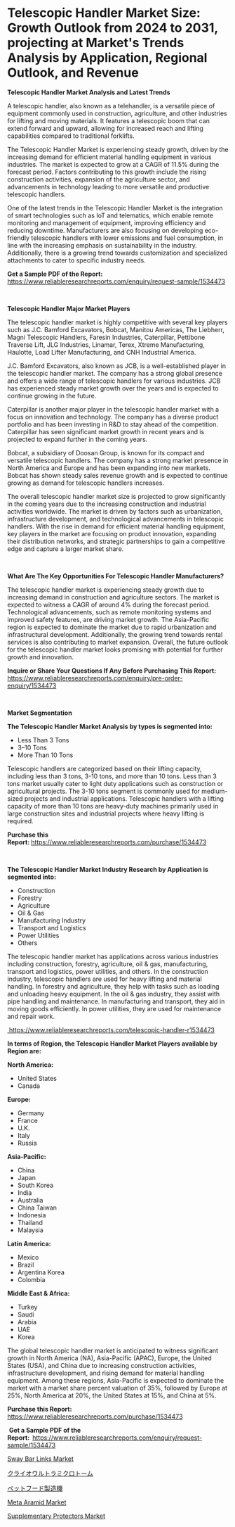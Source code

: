<p><h1>Telescopic Handler Market Size: Growth Outlook from 2024 to 2031, projecting at Market's Trends Analysis by Application, Regional Outlook, and Revenue</h1></p><p><strong>Telescopic Handler Market Analysis and Latest Trends</strong></p>
<p><p>A telescopic handler, also known as a telehandler, is a versatile piece of equipment commonly used in construction, agriculture, and other industries for lifting and moving materials. It features a telescopic boom that can extend forward and upward, allowing for increased reach and lifting capabilities compared to traditional forklifts.</p><p>The Telescopic Handler Market is experiencing steady growth, driven by the increasing demand for efficient material handling equipment in various industries. The market is expected to grow at a CAGR of 11.5% during the forecast period. Factors contributing to this growth include the rising construction activities, expansion of the agriculture sector, and advancements in technology leading to more versatile and productive telescopic handlers.</p><p>One of the latest trends in the Telescopic Handler Market is the integration of smart technologies such as IoT and telematics, which enable remote monitoring and management of equipment, improving efficiency and reducing downtime. Manufacturers are also focusing on developing eco-friendly telescopic handlers with lower emissions and fuel consumption, in line with the increasing emphasis on sustainability in the industry. Additionally, there is a growing trend towards customization and specialized attachments to cater to specific industry needs.</p></p>
<p><strong>Get a Sample PDF of the Report:&nbsp;</strong> <a href="https://www.reliableresearchreports.com/enquiry/request-sample/1534473">https://www.reliableresearchreports.com/enquiry/request-sample/1534473</a></p>
<p>&nbsp;</p>
<p><strong>Telescopic Handler Major Market Players</strong></p>
<p><p>The telescopic handler market is highly competitive with several key players such as J.C. Bamford Excavators, Bobcat, Manitou Americas, The Liebherr, Magni Telescopic Handlers, Faresin Industries, Caterpillar, Pettibone Traverse Lift, JLG Industries, Linamar, Terex, Xtreme Manufacturing, Haulotte, Load Lifter Manufacturing, and CNH Industrial America.</p><p>J.C. Bamford Excavators, also known as JCB, is a well-established player in the telescopic handler market. The company has a strong global presence and offers a wide range of telescopic handlers for various industries. JCB has experienced steady market growth over the years and is expected to continue growing in the future.</p><p>Caterpillar is another major player in the telescopic handler market with a focus on innovation and technology. The company has a diverse product portfolio and has been investing in R&D to stay ahead of the competition. Caterpillar has seen significant market growth in recent years and is projected to expand further in the coming years.</p><p>Bobcat, a subsidiary of Doosan Group, is known for its compact and versatile telescopic handlers. The company has a strong market presence in North America and Europe and has been expanding into new markets. Bobcat has shown steady sales revenue growth and is expected to continue growing as demand for telescopic handlers increases.</p><p>The overall telescopic handler market size is projected to grow significantly in the coming years due to the increasing construction and industrial activities worldwide. The market is driven by factors such as urbanization, infrastructure development, and technological advancements in telescopic handlers. With the rise in demand for efficient material handling equipment, key players in the market are focusing on product innovation, expanding their distribution networks, and strategic partnerships to gain a competitive edge and capture a larger market share.</p></p>
<p>&nbsp;</p>
<p><strong>What Are The Key Opportunities For Telescopic Handler Manufacturers?</strong></p>
<p><p>The telescopic handler market is experiencing steady growth due to increasing demand in construction and agriculture sectors. The market is expected to witness a CAGR of around 4% during the forecast period. Technological advancements, such as remote monitoring systems and improved safety features, are driving market growth. The Asia-Pacific region is expected to dominate the market due to rapid urbanization and infrastructural development. Additionally, the growing trend towards rental services is also contributing to market expansion. Overall, the future outlook for the telescopic handler market looks promising with potential for further growth and innovation.</p></p>
<p><strong>Inquire or Share Your Questions If Any Before Purchasing This Report:</strong> <a href="https://www.reliableresearchreports.com/enquiry/pre-order-enquiry/1534473">https://www.reliableresearchreports.com/enquiry/pre-order-enquiry/1534473</a></p>
<p>&nbsp;</p>
<p><strong>Market Segmentation</strong></p>
<p><strong>The Telescopic Handler Market Analysis by types is segmented into:</strong></p>
<p><ul><li>Less Than 3 Tons</li><li>3–10 Tons</li><li>More Than 10 Tons</li></ul></p>
<p><p>Telescopic handlers are categorized based on their lifting capacity, including less than 3 tons, 3-10 tons, and more than 10 tons. Less than 3 tons market usually cater to light duty applications such as construction or agricultural projects. The 3-10 tons segment is commonly used for medium-sized projects and industrial applications. Telescopic handlers with a lifting capacity of more than 10 tons are heavy-duty machines primarily used in large construction sites and industrial projects where heavy lifting is required.</p></p>
<p><strong>Purchase this Report:&nbsp;</strong><a href="https://www.reliableresearchreports.com/purchase/1534473">https://www.reliableresearchreports.com/purchase/1534473</a></p>
<p>&nbsp;</p>
<p><strong>The Telescopic Handler Market Industry Research by Application is segmented into:</strong></p>
<p><ul><li>Construction</li><li>Forestry</li><li>Agriculture</li><li>Oil & Gas</li><li>Manufacturing Industry</li><li>Transport and Logistics</li><li>Power Utilities</li><li>Others</li></ul></p>
<p><p>The telescopic handler market has applications across various industries including construction, forestry, agriculture, oil & gas, manufacturing, transport and logistics, power utilities, and others. In the construction industry, telescopic handlers are used for heavy lifting and material handling. In forestry and agriculture, they help with tasks such as loading and unloading heavy equipment. In the oil & gas industry, they assist with pipe handling and maintenance. In manufacturing and transport, they aid in moving goods efficiently. In power utilities, they are used for maintenance and repair work.</p></p>
<p><a href="https://www.reliableresearchreports.com/telescopic-handler-r1534473">&nbsp;https://www.reliableresearchreports.com/telescopic-handler-r1534473</a></p>
<p><strong>In terms of Region, the Telescopic Handler Market Players available by Region are:</strong></p>
<p>
    <p> <strong> North America: </strong>
        <ul>
            <li>United States</li>
            <li>Canada</li>
        </ul>
        </p> 
    <p> <strong> Europe: </strong>
        <ul>
            <li>Germany</li>
            <li>France</li>
            <li>U.K.</li>
            <li>Italy</li>
            <li>Russia</li>
        </ul>
        </p> 
    <p> <strong> Asia-Pacific: </strong>
        <ul>
            <li>China</li>
            <li>Japan</li>
            <li>South Korea</li>
            <li>India</li>
            <li>Australia</li>
            <li>China Taiwan</li>
            <li>Indonesia</li>
            <li>Thailand</li>
            <li>Malaysia</li>
        </ul>
        </p> 
    <p> <strong> Latin America: </strong>
        <ul>
            <li>Mexico</li>
            <li>Brazil</li>
            <li>Argentina Korea</li>
            <li>Colombia</li>
        </ul>
        </p> 
    <p> <strong> Middle East & Africa: </strong>
        <ul>
            <li>Turkey</li>
            <li>Saudi</li>
            <li>Arabia</li>
            <li>UAE</li>
            <li>Korea</li>
        </ul>
    </p>
    </p>
<p><p>The global telescopic handler market is anticipated to witness significant growth in North America (NA), Asia-Pacific (APAC), Europe, the United States (USA), and China due to increasing construction activities, infrastructure development, and rising demand for material handling equipment. Among these regions, Asia-Pacific is expected to dominate the market with a market share percent valuation of 35%, followed by Europe at 25%, North America at 20%, the United States at 15%, and China at 5%.</p></p>
<p><strong>Purchase this Report: </strong><a href="https://www.reliableresearchreports.com/purchase/1534473">https://www.reliableresearchreports.com/purchase/1534473</a></p>
<p>&nbsp;<strong>Get a Sample PDF of the Report:&nbsp;&nbsp;</strong><a href="https://www.reliableresearchreports.com/enquiry/request-sample/1534473">https://www.reliableresearchreports.com/enquiry/request-sample/1534473</a></p>
<p><strong></strong></p>
<p><p><a href="https://github.com/angelajermaine/Market-Research-Report-List-2/blob/main/sway-bar-links-market.md">Sway Bar Links Market</a></p><p><a href="https://github.com/ReganWisoky2023/Market-Research-Report-List-1/blob/main/149822528727.md">クライオウルトラミクロトーム</a></p><p><a href="https://github.com/cbigkbh02719/Market-Research-Report-List-1/blob/main/505504028726.md">ペットフード製造機</a></p><p><a href="https://issuu.com/reportprime-2/docs/meta-aramid-market-size-2030.pptx_e1a02c8ae11c23">Meta Aramid Market</a></p><p><a href="https://github.com/provorikovar/Market-Research-Report-List-4/blob/main/supplementary-protectors-market.md">Supplementary Protectors Market</a></p></p>